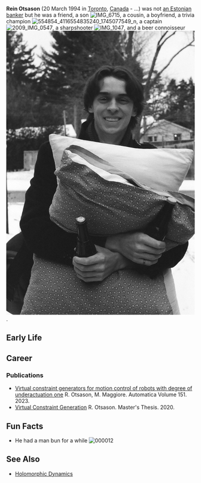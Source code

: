 **Rein Otsason** (20 March 1994 in [Toronto](https://en.wikipedia.org/wiki/Toronto), [Canada](https://en.wikipedia.org/wiki/Toronto) - ...) was not [an Estonian banker](https://en.wikipedia.org/wiki/Rein_Otsason) but he was 
a friend, 
a son ![IMG_6715](https://github.com/mnoukhov/rein-memorial-wiki/assets/3391297/a1107bac-fbce-469f-a42d-4ab3dc3a5759),
a cousin, a boyfriend, a trivia champion ![554854_4116554835240_1745077549_n](https://github.com/mnoukhov/rein-memorial-wiki/assets/156485572/3dcf13da-dee3-43c4-8e06-afbc84385f17), 
a captain![2009_IMG_0547](https://github.com/mnoukhov/rein-memorial-wiki/assets/3391297/9eb0d56d-1e5d-4378-b0c3-127c4b45ed44),
a sharpshooter ![IMG_1047](https://github.com/mnoukhov/rein-memorial-wiki/assets/3391297/aa6fb237-cf61-4d14-b4f0-fd98517f7757),
and a beer connoisseur![alt text](index_files/rein.jpg).

## Early Life

## Career

### Publications
- [Virtual constraint generators for motion control of robots with degree of underactuation one](https://www.sciencedirect.com/science/article/abs/pii/S0005109823000250) R. Otsason, M. Maggiore. Automatica Volume 151. 2023.
- [Virtual Constraint Generation](https://tspace.library.utoronto.ca/bitstream/1807/101068/2/Otsason_Rein_Dylan_202006_MAS_thesis.pdf) R. Otsason. Master's Thesis. 2020.

## Fun Facts
- He had a man bun for a while ![000012](https://github.com/mnoukhov/rein-memorial-wiki/assets/3391297/41fcc595-fec5-4142-8a7e-3d135b649744)


## See Also
- [Holomorphic Dynamics](https://en.wikipedia.org/wiki/Complex_dynamics)
